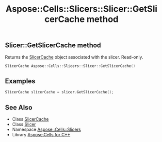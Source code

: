 ﻿---
title: Aspose::Cells::Slicers::Slicer::GetSlicerCache method
linktitle: GetSlicerCache
second_title: Aspose.Cells for C++ API Reference
description: 'Aspose::Cells::Slicers::Slicer::GetSlicerCache method. Returns the SlicerCache object associated with the slicer. Read-only in C++.'
type: docs
weight: 2300
url: /cpp/aspose.cells.slicers/slicer/getslicercache/
---
## Slicer::GetSlicerCache method


Returns the [SlicerCache](../../slicercache/) object associated with the slicer. Read-only.

```cpp
SlicerCache Aspose::Cells::Slicers::Slicer::GetSlicerCache()
```


## Examples


```cpp
SlicerCache slicerCache = slicer.GetSlicerCache();
```

## See Also

* Class [SlicerCache](../../slicercache/)
* Class [Slicer](../)
* Namespace [Aspose::Cells::Slicers](../../)
* Library [Aspose.Cells for C++](../../../)
